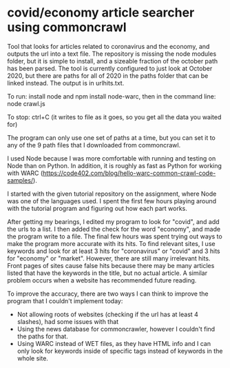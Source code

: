 # covid/economy article searcher using commoncrawl
Tool that looks for articles related to coronavirus and the economy, and outputs the url into a text file.
The repository is missing the node modules folder, but it is simple to install, and a sizeable fraction of the october path has been parsed.
The tool is currently configured to just look at October 2020, but there are paths for all of 2020 in the paths folder that can be linked instead.
The output is in urlhits.txt.

To run:
install node and npm install node-warc, then in the command line: node crawl.js

To stop:
ctrl+C (it writes to file as it goes, so you get all the data you waited for)

The program can only use one set of paths at a time, but you can set it to any of the 9 path files that I downloaded from commoncrawl.

I used Node because I was more comfortable with running and testing on Node than on Python. 
In addition, it is roughly as fast as Python for working with WARC (https://code402.com/blog/hello-warc-common-crawl-code-samples/).

I started with the given tutorial repository on the assignment, where Node was one of the languages used.
I spent the first few hours playing around with the tutorial program and figuring out how each part works.

After getting my bearings, I edited my program to look for "covid", and add the urls to a list.
I then added the check for the word "economy", and made the program write to a file.
The final few hours was spent trying out ways to make the program more accurate with its hits. 
To find relevant sites, I use keywords and look for at least 3 hits for "coronavirus" or "covid" and 3 hits for "economy" or "market".
However, there are still many irrelevant hits. Front pages of sites cause false hits because there may be many articles listed that have the keywords in the title, but no actual article. A similar problem occurs when a website has recommended future reading.

To improve the accuracy, there are two ways I can think to improve the program that I couldn't implement today:

- Not allowing roots of websites (checking if the url has at least 4 slashes), had some issues with that
- Using the news database for commoncrawler, however I couldn't find the paths for that.
- Using WARC instead of WET files, as they have HTML info and I can only look for keywords inside of specific tags instead of keywords in the whole site.
